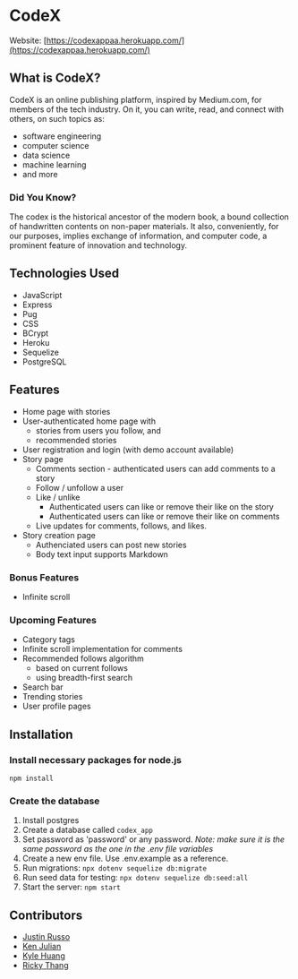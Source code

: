 # CodeX

Website: [https://codexappaa.herokuapp.com/](https://codexappaa.herokuapp.com/)

## What is CodeX?

CodeX is an online publishing platform, inspired by Medium.com, for members of the tech industry. On it, you can write, read, and connect with others, on such topics as:
- software engineering
- computer science
- data science
- machine learning
- and more

### Did You Know?

The codex is the historical ancestor of the modern book, a bound collection of handwritten contents on non-paper materials. It also, conveniently, for our purposes, implies exchange of information, and computer code, a prominent feature of innovation and technology.

## Technologies Used

- JavaScript
- Express
- Pug
- CSS
- BCrypt
- Heroku
- Sequelize
- PostgreSQL

## Features

- Home page with stories
- User-authenticated home page with
	- stories from users you follow, and
	- recommended stories
- User registration and login (with demo account available)
- Story page
  - Comments section - authenticated users can add comments to a story
  - Follow / unfollow a user
  - Like / unlike
  	- Authenticated users can like or remove their like on the story
  	- Authenticated users can like or remove their like on comments
  - Live updates for comments, follows, and likes.
- Story creation page
  - Authenciated users can post new stories
  - Body text input supports Markdown

### Bonus Features

- Infinite scroll

### Upcoming Features

- Category tags
- Infinite scroll implementation for comments
- Recommended follows algorithm
  - based on current follows
  - using breadth-first search
- Search bar
- Trending stories
- User profile pages

## Installation

### Install necessary packages for node.js 

```npm install```

### Create the database

  1. Install postgres
  2. Create a database called ```codex_app```
  3. Set password as 'password' or any password. *Note: make sure it is the same password as the one in the .env file variables*
  4. Create a new env file. Use .env.example as a reference.
  5. Run migrations: ``` npx dotenv sequelize db:migrate ```
  6. Run seed data for testing: ```npx dotenv sequelize db:seed:all ```
  7. Start the server: ```npm start```

## Contributors

- [Justin Russo](https://github.com/justinrusso)
- [Ken Julian](https://github.com/kenjulian)
- [Kyle Huang](https://github.com/kvh8899)
- [Ricky Thang](https://github.com/rickythewriter)
